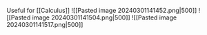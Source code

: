 Useful for [[Calculus]]
![[Pasted image 20240301141452.png|500]]
![[Pasted image 20240301141504.png|500]]
![[Pasted image 20240301141517.png|500]]
